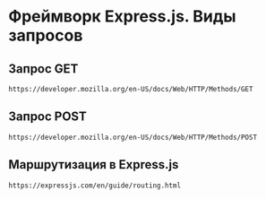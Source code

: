 # Фреймворк Express.js. Виды запросов

## Запрос GET

    https://developer.mozilla.org/en-US/docs/Web/HTTP/Methods/GET

## Запрос POST

    https://developer.mozilla.org/en-US/docs/Web/HTTP/Methods/POST

## Маршрутизация в Express.js

    https://expressjs.com/en/guide/routing.html
